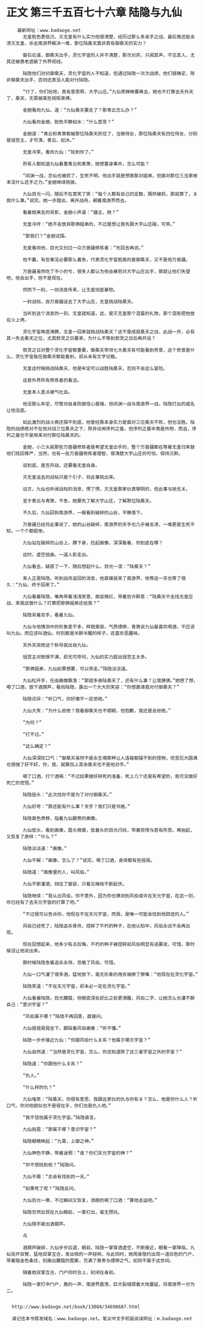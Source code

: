 # 正文 第三千五百七十六章 陆隐与九仙
        最新网址：www.badaoge.net
          无皇脸色更低沉，灭无皇有什么实力他很清楚，经历过那么多高手之战，最后竟还能击溃灭无皇，杀去南游界解决一难，那位陆桑天莫非真有御桑天的实力？
      
          磐石论道，御桑天出手，灵化宇宙的人并不清楚，那次对弈，只闻其声，不见其人，尤其还被愚老遮蔽了外界视线。
      
          陆隐他们对抗御桑天，灵化宇宙的人不知道，但通过陆隐一次次战绩，他们很确定，除非御桑天出手，否则还真没人能对付陆隐。
      
          “行了，你们玩吧，真有意思啊，大宇山庄。”九仙笑眯眯要离去，她也不打算去天外天了，桑天，无需被某些规矩束缚。
      
          金翅看向九仙，道：“九仙桑天要走了？那青云怎么办？”
      
          九仙看向金翅，脸色平静如水：“什么意思？”
      
          金翅道：“青云和青箫都被那位陆桑天抓住了，当做侍女，那位陆桑天有四位侍女，分别是瑶宫主，才可清，青云，如沐。”
      
          无皇冷笑，看向九仙：“轮到你了。”
      
          所有人都知道九仙看重青云和青箫，她想置身事外，怎么可能？
      
          “间渊一战，念仙也被抓了，生死不明，他出手就是想救那对姐弟，但面对那位三当家根本没什么还手之力。”金翅继续挑拨。
      
          九仙目光一闪，随后不在意笑了笑：“每个人都有自己的定数，既然被抓，那就算了，关我什么事。”说完，她一步踏出，离开战舟，朝着南游界而去。
      
          看着她离去的背影，金翅小声道：“疆主，她？”
      
          无皇冷哼：“她不会放弃那俩姐弟的，不过是想让我先跟大宇山庄碰，可笑。”
      
          “那我们？”金翅试探。
      
          无皇看向他，目光又扫过一众万兽疆修炼者：“先回去再说。”
      
          他不蠢，有些事没必要那么着急，代表灵化宇宙脸面的是御桑天，又不是他万兽疆。
      
          万兽疆虽然吃了不小的亏，很多人都认为他会暴怒对大宇山庄出手，那就让他们失望吧，他会出手，但不是现在。
      
          然而下一刻，一则消息传来，让无皇彻底暴怒。
      
          一封战帖，自万兽疆送去了大宇山庄，无皇挑战陆桑天。
      
          当听到这个消息的一刻，无皇就知道，这，是灭无皇那个混蛋的礼物，那个混账把他放在火上烤。
      
          灵化宇宙再度沸腾，无皇一回来就挑战陆桑天？这不是成就桑天之战，此战一开，必有其一失去桑天之位，尤其祭灵之日要来，为什么不等到祭灵之日后再开战？
      
          祭灵之日对整个灵化宇宙都重要，御桑天带领七大桑天有可能看到奇景，这个奇景是什么，灵化宇宙每任御桑天都能看到，却从未有文字记载。
      
          无皇这时候挑战陆桑天，他是牟定可以战胜陆桑天，否则不会这么冒险。
      
          这是外界所有修炼者的看法。
      
          无皇本人差点被气吐血。
      
          他没那么牟定，尽管对自身防御信心极强，但间渊一战与南游界一战，陆隐打出的威名让他没底。
      
          如此激烈的战斗竟还探不到底，他曾经靠本身实力是面对三位桑天不败，但也没胜。陆隐的战绩绝对不在他对战三位桑天之下，除非动用序列之基，但序列之基毕竟是外物，而且，序列之基也不是用来对付那位陆桑天的。
      
          金翅，小三头毙那些万兽疆修炼者是希望无皇出手的，整个万兽疆都在等着无皇归来替他们找回尊严，当然，也有一批万兽疆修炼者理智，很清楚大宇山庄的可怕，保持沉默。
      
          说到底，是否开战，还要看无皇自身。
      
          灭无皇送去的战帖只是个引子，将此事挑出来。
      
          远方，九仙也听闻战帖的消息，愣了愣，灭无皇那家伙真够阴的，但此事与她无关。
      
          至于青云与青箫，不急，她要先了解大宇山庄，了解那位陆桑天。
      
          不久后，九仙回到南游界，一眼看到破碎的山谷，平静落下。
      
          万兽疆已经将此事说了，她的山谷破碎，南游界的天手也几乎被击溃，一难更是生死不知，一个个都挺惨。
      
          九仙站在破碎的山谷上，蹲下身，捡起画像，深深看着，你到底在哪？
      
          这时，虚空扭曲，一道人影走出。
      
          九仙看去，疑惑了一下，随后想起什么，目光一凛：“陆桑天？”
      
          来人正是陆隐，听到战舟返回的消息，他直接就来了南游界，他等这一天也等了很久：“九仙，终于回来了。”
      
          九仙看着陆隐，嘴角带着浅浅笑意，面容微红，带着些许醉意：“陆桑天不去找无皇应战，来我这做什么？打算把那俩姐弟还给我？”
      
          陆隐背着双手，看着九仙。
      
          九仙与他猜测中的形象差不多，样貌美丽，气质缥缈，青箫说九仙最喜欢喝酒，不应该叫九仙，而应该叫酒仙，时刻都是半醉半醒的样子，还喜欢恶趣味。
      
          天外天双绝这个称号就出自九仙。
      
          瑶宫主对她很不满，却无可奈何，九仙的实力超出瑶宫主太多。
      
          “那俩姐弟，九仙如果想要，可以带走。”陆隐淡淡道。
      
          九仙松开手，任由画像飘落：“那就多谢陆桑天了，还有什么事？让我猜猜。”她想了想，喝了口酒，放下酒葫芦，看向陆隐，露出一个大大的笑容：“你想邀请我对付御桑天？”
      
          陆隐诧异：“听口气，你好像不一定拒绝。”
      
          九仙大笑：“为什么拒绝？我看御桑天也不顺眼，但抱歉，我还是会拒绝。”
      
          “为何？”
      
          “打不过。”
      
          “这么确定？”
      
          九仙深深叹口气：“御桑天虽然不是永生境那种让人连碰都碰不到的怪物，但苦厄大圆满也很强了好不好，你，我，就算加上其余桑天也不是他对手。”
      
          喝了口酒，打个酒嗝：“不过如果做好拼死的准备，死上几个还是有希望的，我可没做好死亡的觉悟。”
      
          陆隐摇头：“此次找你不是为了对付御桑天。”
      
          九仙好奇：“那还能有什么事？天手？我们只是邻居。”
      
          陆隐面色肃穆，指着九仙脚旁的画像。
      
          九仙低头，看到画像，眉头微蹙，低着头的目光闪烁，带着惊愕与若有所思，再抬起，又恢复了原样：“什么？”
      
          陆隐淡淡道：“画像。”
      
          九仙不解：“画像，怎么了？”说完，喝了口酒，身体都有些摇晃。
      
          陆隐道：“画像里的人，叫风伯。”
      
          九仙不断灌酒，挡住了面容，只看见喉咙不断起伏。
      
          陆隐继续：“我认出风伯，你不意外，因为你也猜测到风伯或许在天元宇宙，在这一刻，你已经有了去天元宇宙的打算了吧。”
      
          “不过我可以告诉你，他现在不在天元宇宙，而我，是唯一可能会找到他踪迹的人。”
      
          风伯已经死了，陆隐追杀骨舟，捏碎了不朽的种子，在他认知中，风伯永远不会再出现。
      
          现在回想起来，他多少有点后悔，不朽的种子被捏碎前风伯明显有话要说，可惜，那时候没让他说出来。
      
          那时候陆隐急着追杀永恒，忽略了风伯，可惜。
      
          九仙一口气灌了很多酒，猛地放下，毫无形象的用衣袖擦了擦嘴：“他现在在灵化宇宙。”
      
          陆隐笑道：“不在天元宇宙，却未必一定在灵化宇宙。”
      
          九仙看着陆隐，目光朦胧，但眼底深处却比之前更清醒，风伯二字，让她怎么也灌不醉自己：“意识宇宙？”
      
          “风伯属于哪？”陆隐不再回答，直接问。
      
          九仙摇摇晃晃坐下，脚踩着风伯画像：“听不懂。”
      
          陆隐一步步接近九仙：“你跟风伯什么关系？他属于哪方宇宙？”
      
          九仙自然道：“当然是灵化宇宙，怎么，你还知道除了这三者宇宙之外的宇宙？”
      
          陆隐道：“你跟他什么关系？”
      
          “仇人。”
      
          “什么样的仇？”
      
          九仙嗤笑：“陆桑天，你很有意思，我跟这家伙的仇与你有关？怎么，他是你什么人？听口气，你对他貌似也不是很在乎，你们也是仇人吧。”
      
          “我不信他属于灵化宇宙。”陆隐直言。
      
          九仙挑眉：“那属于哪？意识宇宙？”
      
          陆隐眼睛眯起：“九霄，上御之神。”
      
          九仙神色平静，带着迷惘：“谁？你们天元宇宙的神？”
      
          “你不想找到他？”陆隐问。
      
          九仙不屑：“总会有找到的一天。”
      
          “如果死了呢？”陆隐反问。
      
          九仙目光一寒，不过瞬间又恢复，洒脱的喝了口酒：“算他走运吧。”
      
          陆隐忽然出现在九仙眼前，一掌打出，毫无预兆。
      
          九仙随手砸出酒葫芦。
      
          乓
      
          酒葫芦破碎，九仙步步后退，眼前，陆隐一掌穿透虚空，不断接近，眼看一掌降临，九仙张开双臂，猛地双掌互合，发出啪的一声轻响，与此同时，她周身隐约出现一道白色的门户，带着暗金色条纹，刻画出朦胧的图案，充满了尊贵与缥缈之气，如同不属于这世间。
      
          随着她双掌互合，门户同时合上，封闭在身前。
      
          陆隐一掌打中门户，轰的一声，南游界震荡，巨大裂缝顺着大地蔓延，将南游界一分为二。
      
      
      http://www.badaoge.net/book/13084/34698687.html
      
      请记住本书首发域名：www.badaoge.net。笔尖中文手机版阅读网址：m.badaoge.net